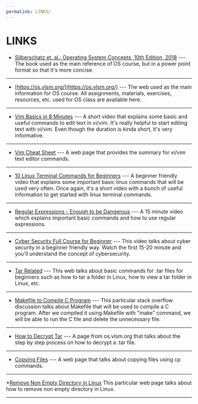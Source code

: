```yaml
---
permalink: LINKS/
---
```


# LINKS

* [Silberschatz et. al.: Operating System Concepts, 10th Edition, 2018](https://www.os-book.com/OS10/slide-dir/) --- 
The book used as the main reference of OS course, but in a power point format so that it's more concise.
<hr>

* [https://os.vlsm.org/](https://os.vlsm.org/) --- 
The web used as the main information for OS course. 
All assignments, materials, exercises, resources, etc. used for OS class are available here.
<hr>

* [Vim Basics in 8 Minutes](https://www.youtube.com/watch?v=ggSyF1SVFr4) --- 
A short video that explains some basic and useful commands to edit text in vi/vim. 
It's really helpful to start editing text with vi/vim. 
Even though the duration is kinda short, it's very informative.
<hr>

* [Vim Cheat Sheet](https://vim.rtorr.com/) ---
A web page that provides the summary for vi/vim text editor commands.
<hr>

* [10 Linux Terminal Commands for Beginners](https://www.youtube.com/watch?v=CpTfQ-q6MPU) --- 
A beginner friendly video that explains some important basic linux commands that will be used very often.
Once again, it's a short video with a bunch of useful information to get started with linux terminal commands.
<hr>

* [Regular Expressions - Enough to be Dangerous](https://youtu.be/bgBWp9EIlMM) --- 
A 15 minute video which explains important basic commands and how to use regular expressions.
<hr>

* [Cyber Security Full Course for Beginner](https://youtu.be/U_P23SqJaDc) --- 
This video talks about cyber security in a beginner friendly way. 
Watch the first 15-20 minute and you'll understand the concept of cybersecurity.
<hr>

* [Tar Related](https://linuxhint.com/tar-folder-linux/) --- 
This web talks about basic commands for .tar files for beginners such as how to tar a folder in Linux, how to view a tar folder in Linux, etc.
<hr>

* [Makefile to Compile C Program](https://stackoverflow.com/questions/21548464/how-to-write-a-makefile-to-compile-a-simple-c-program) --- 
This particular stack overflow discussion talks about Makefile that will be used to compile a C program.
After we compiled it using Makefile with "make" command, we will be able to run the C file and delete the unnecessary file.
<hr>

* [How to Decrypt Tar](https://osp4diss.vlsm.org/W04-03.html) --- 
A page from os.vlsm.org that talks about the step by step process on how to decrypt a .tar file.
<hr>

* [Copying Files](https://www.ibm.com/docs/en/aix/7.2?topic=files-copying-cp-command) ---
A web page that talks about copying files using cp commands.
<hr>

*[Remove Non Empty Directory in Linux](https://www.cyberciti.biz/faq/how-to-remove-non-empty-directory-in-linux/)
This particular web page talks about how to remove non empty directory in Linux.
<hr>
